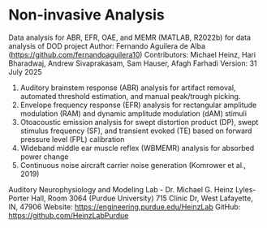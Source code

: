 # Non-invasive Analysis
Data analysis for ABR, EFR, OAE, and MEMR (MATLAB, R2022b) for data analysis of DOD project
Author: Fernando Aguilera de Alba (https://github.com/fernandoaguilera10)
Contributors: Michael Heinz, Hari Bharadwaj, Andrew Sivaprakasam, Sam Hauser, Afagh Farhadi
Version: 31 July 2025

1. Auditory brainstem response (ABR) analysis for artifact removal, automated threshold estimation, and manual peak/trough picking.
2. Envelope frequency response (EFR) analysis for rectangular amplitude modulation (RAM) and dynamic amplitude modulation (dAM) stimuli
3. Otoacoustic emission analysis for swept distortion product (DP), swept stimulus frequency (SF), and transient evoked (TE) based on forward pressure level (FPL) calibration
4. Wideband middle ear muscle reflex (WBMEMR) analysis for absorbed power change
5. Continuous noise aircraft carrier noise generation (Komrower et al., 2019)



Auditory Neurophysiology and Modeling Lab - Dr. Michael G. Heinz
Lyles-Porter Hall, Room 3064 (Purdue University)
715 Clinic Dr, West Lafayette, IN, 47906
Website: https://engineering.purdue.edu/HeinzLab
GitHub: https://github.com/HeinzLabPurdue
